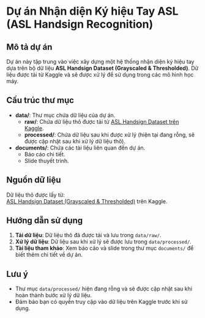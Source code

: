 # Dự án Nhận diện Ký hiệu Tay ASL (ASL Handsign Recognition)

## Mô tả dự án
Dự án này tập trung vào việc xây dựng một hệ thống nhận diện ký hiệu tay dựa trên bộ dữ liệu **ASL Handsign Dataset (Grayscaled & Thresholded)**. Dữ liệu được tải từ Kaggle và sẽ được xử lý để sử dụng trong các mô hình học máy.

## Cấu trúc thư mục
- **data/**: Thư mục chứa dữ liệu của dự án.
  - **raw/**: Chứa dữ liệu thô được tải từ [ASL Handsign Dataset trên Kaggle](https://www.kaggle.com/datasets/furkanakdeniz/asl-handsign-dataset-grayscaled-thresholded/data).
  - **processed/**: Chứa dữ liệu sau khi được xử lý (hiện tại đang rỗng, sẽ được cập nhật sau khi xử lý dữ liệu thô).
- **documents/**: Chứa các tài liệu liên quan đến dự án.
  - Báo cáo chi tiết.
  - Slide thuyết trình.

## Nguồn dữ liệu
Dữ liệu thô được lấy từ:  
[ASL Handsign Dataset (Grayscaled & Thresholded)](https://www.kaggle.com/datasets/furkanakdeniz/asl-handsign-dataset-grayscaled-thresholded/data) trên Kaggle.

## Hướng dẫn sử dụng
1. **Tải dữ liệu**: Dữ liệu thô đã được tải và lưu trong `data/raw/`.
2. **Xử lý dữ liệu**: Dữ liệu sau khi xử lý sẽ được lưu trong `data/processed/`.
3. **Tài liệu tham khảo**: Xem báo cáo và slide trong thư mục `documents/` để biết thêm chi tiết về dự án.

## Lưu ý
- Thư mục `data/processed/` hiện đang rỗng và sẽ được cập nhật sau khi hoàn thành bước xử lý dữ liệu.
- Đảm bảo bạn có quyền truy cập vào dữ liệu trên Kaggle trước khi sử dụng.